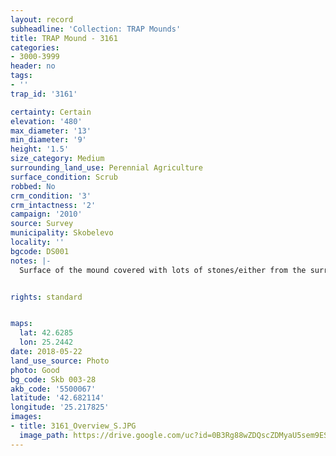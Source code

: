 ```yaml
---
layout: record
subheadline: 'Collection: TRAP Mounds'
title: TRAP Mound - 3161
categories:
- 3000-3999
header: no
tags:
- ''
trap_id: '3161'

certainty: Certain
elevation: '480'
max_diameter: '13'
min_diameter: '9'
height: '1.5'
size_category: Medium
surrounding_land_use: Perennial Agriculture
surface_condition: Scrub
robbed: No
crm_condition: '3'
crm_intactness: '2'
campaign: '2010'
source: Survey
municipality: Skobelevo
locality: ''
bgcode: DS001
notes: |-
  Surface of the mound covered with lots of stones/either from the surrounding pasture or from the mound.


rights: standard


maps:
  lat: 42.6285
  lon: 25.2442
date: 2018-05-22
land_use_source: Photo
photo: Good
bg_code: Skb 003-28
akb_code: '5500067'
latitude: '42.682114'
longitude: '25.217825'
images:
- title: 3161_Overview_S.JPG
  image_path: https://drive.google.com/uc?id=0B3Rg88wZDQscZDMyaU5sem9ES3M
---
```

